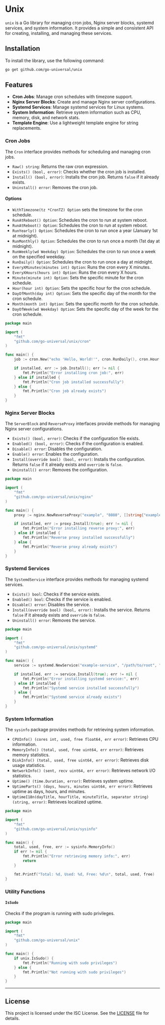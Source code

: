 # Unix

`unix` is a Go library for managing cron jobs, Nginx server blocks, systemd services, and system information. It provides a simple and consistent API for creating, installing, and managing these services.

## Installation

To install the library, use the following command:

```sh
go get github.com/go-universal/unix
```

## Features

- **Cron Jobs**: Manage cron schedules with timezone support.
- **Nginx Server Blocks**: Create and manage Nginx server configurations.
- **Systemd Services**: Manage systemd services for Linux systems.
- **System Information**: Retrieve system information such as CPU, memory, disk, and network stats.
- **Template Engine**: Use a lightweight template engine for string replacements.

### Cron Jobs

The `Cron` interface provides methods for scheduling and managing cron jobs.

- `Raw() string`: Returns the raw cron expression.
- `Exists() (bool, error)`: Checks whether the cron job is installed.
- `Install() (bool, error)`: Installs the cron job. Returns `false` if it already exists.
- `Uninstall() error`: Removes the cron job.

#### Options

- `WithTimezone(tz *CronTZ) Option` sets the timezone for the cron schedule.
- `RunAtReboot() Option`: Schedules the cron to run at system reboot.
- `RunAtReboot() Option`: Schedules the cron to run at system reboot.
- `RunYearly() Option`: Schedules the cron to run once a year (January 1st at midnight).
- `RunMonthly() Option`: Schedules the cron to run once a month (1st day at midnight).
- `RunWeekly(wd Weekday) Option`: Schedules the cron to run once a week on the specified weekday.
- `RunDaily() Option`: Schedules the cron to run once a day at midnight.
- `EveryXMinutes(minutes int) Option`: Runs the cron every X minutes.
- `EveryXHours(hours int) Option`: Runs the cron every X hours.
- `Minute(minute int) Option`: Sets the specific minute for the cron schedule.
- `Hour(hour int) Option`: Sets the specific hour for the cron schedule.
- `DayOfMonth(day int) Option`: Sets the specific day of the month for the cron schedule.
- `Month(month int) Option`: Sets the specific month for the cron schedule.
- `DayOfWeek(wd Weekday) Option`: Sets the specific day of the week for the cron schedule.

```go
package main

import (
    "fmt"
    "github.com/go-universal/unix/cron"
)

func main() {
    job := cron.New("echo 'Hello, World!'", cron.RunDaily(), cron.Hour(2), cron.Minute(30))

    if installed, err := job.Install(); err != nil {
        fmt.Println("Error installing cron job:", err)
    } else if installed {
        fmt.Println("Cron job installed successfully")
    } else {
        fmt.Println("Cron job already exists")
    }
}
```

### Nginx Server Blocks

The `ServerBlock` and `ReverseProxy` interfaces provide methods for managing Nginx server configurations.

- `Exists() (bool, error)`: Checks if the configuration file exists.
- `Enabled() (bool, error)`: Checks if the configuration is enabled.
- `Disable() error`: Disables the configuration.
- `Enable() error`: Enables the configuration.
- `Install(override bool) (bool, error)`: Installs the configuration. Returns `false` if it already exists and `override` is `false`.
- `Uninstall() error`: Removes the configuration.

```go
package main

import (
    "fmt"
    "github.com/go-universal/unix/nginx"
)

func main() {
    proxy := nginx.NewReverseProxy("example", "8080", []string{"example.com", "www.example.com"})

    if installed, err := proxy.Install(true); err != nil {
        fmt.Println("Error installing reverse proxy:", err)
    } else if installed {
        fmt.Println("Reverse proxy installed successfully")
    } else {
        fmt.Println("Reverse proxy already exists")
    }
}
```

### Systemd Services

The `SystemdService` interface provides methods for managing systemd services.

- `Exists() bool`: Checks if the service exists.
- `Enabled() bool`: Checks if the service is enabled.
- `Disable() error`: Disables the service.
- `Install(override bool) (bool, error)`: Installs the service. Returns `false` if it already exists and `override` is `false`.
- `Uninstall() error`: Removes the service.

```go
package main

import (
    "fmt"
    "github.com/go-universal/unix/systemd"
)

func main() {
    service := systemd.NewService("example-service", "/path/to/root", "example-command")

    if installed, err := service.Install(true); err != nil {
        fmt.Println("Error installing systemd service:", err)
    } else if installed {
        fmt.Println("Systemd service installed successfully")
    } else {
        fmt.Println("Systemd service already exists")
    }
}
```

### System Information

The `sysinfo` package provides methods for retrieving system information.

- `CPUInfo() (cores int, used, free float64, err error)`: Retrieves CPU information.
- `MemoryInfo() (total, used, free uint64, err error)`: Retrieves memory statistics.
- `DiskInfo() (total, used, free uint64, err error)`: Retrieves disk usage statistics.
- `NetworkInfo() (sent, recv uint64, err error)`: Retrieves network I/O statistics.
- `Uptime() (time.Duration, error)`: Retrieves system uptime.
- `UptimeParts() (days, hours, minutes uint64, err error)`: Retrieves uptime as days, hours, and minutes.
- `UptimeI18n(dayTitle, hourTitle, minuteTitle, separator string) (string, error)`: Retrieves localized uptime.

```go
package main

import (
    "fmt"
    "github.com/go-universal/unix/sysinfo"
)

func main() {
    total, used, free, err := sysinfo.MemoryInfo()
    if err != nil {
        fmt.Println("Error retrieving memory info:", err)
        return
    }

    fmt.Printf("Total: %d, Used: %d, Free: %d\n", total, used, free)
}
```

### Utility Functions

#### `IsSudo`

Checks if the program is running with sudo privileges.

```go
package main

import (
    "fmt"
    "github.com/go-universal/unix"
)

func main() {
    if unix.IsSudo() {
        fmt.Println("Running with sudo privileges")
    } else {
        fmt.Println("Not running with sudo privileges")
    }
}
```

---

## License

This project is licensed under the ISC License. See the [LICENSE](LICENSE) file for details.
